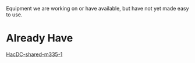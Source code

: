 Equipment we are working on or have available, but have not yet made
easy to use.

# Already Have

[HacDC-shared-m335-1](HacDC-shared-m335-1)
